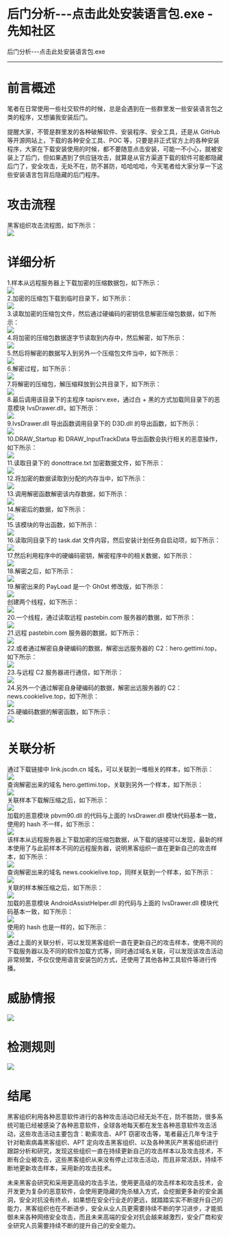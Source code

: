 

# 后门分析---点击此处安装语言包.exe - 先知社区

后门分析---点击此处安装语言包.exe

- - -

# 前言概述

笔者在日常使用一些社交软件的时候，总是会遇到在一些群里发一些安装语言包之类的程序，又想骗我安装后门。

提醒大家，不管是群里发的各种破解软件、安装程序、安全工具，还是从 GitHub 等开源网站上，下载的各种安全工具、POC 等，只要是非正式官方上的各种安装程序，大家在下载安装使用的时候，都不要随意点击安装，可能一不小心，就被安装上了后门，但如果遇到了供应链攻击，就算是从官方渠道下载的软件可能都隐藏后门了，安全攻击，无处不在，防不甚防，哈哈哈哈，今天笔者给大家分享一下这些安装语言包背后隐藏的后门程序。

# 攻击流程

黑客组织攻击流程图，如下所示：  
[![](assets/1708920526-5cfe625f7f95ce41ba26fcd3e50b9c68.png)](https://xzfile.aliyuncs.com/media/upload/picture/20240211143113-2708cb40-c8a7-1.png)

# 详细分析

1.样本从远程服务器上下载加密的压缩数据包，如下所示：  
[![](assets/1708920526-d43bd74ac34a606f0de3cd85f95e55bd.png)](https://xzfile.aliyuncs.com/media/upload/picture/20240211143146-3ad5d32a-c8a7-1.png)  
2.加密的压缩包下载到临时目录下，如下所示：  
[![](assets/1708920526-f5fc919007cdacefb0d80cc9619fed53.png)](https://xzfile.aliyuncs.com/media/upload/picture/20240211143208-47ab2708-c8a7-1.png)  
3.读取加密的压缩包文件，然后通过硬编码的密钥信息解密压缩包数据，如下所示：  
[![](assets/1708920526-8088a66f669e026260a44a0906f4aadc.png)](https://xzfile.aliyuncs.com/media/upload/picture/20240211143231-55d11838-c8a7-1.png)  
4.将加密的压缩包数据逐字节读取到内存中，然后解密，如下所示：  
[![](assets/1708920526-7866c4b794b1be0d47c095801c5769a4.png)](https://xzfile.aliyuncs.com/media/upload/picture/20240211143304-697a3edc-c8a7-1.png)  
5.然后将解密的数据写入到另外一个压缩包文件当中，如下所示：  
[![](assets/1708920526-1fa7e89231dc1cce24cf3465b2c3b765.png)](https://xzfile.aliyuncs.com/media/upload/picture/20240211143326-764a9dfa-c8a7-1.png)  
6.解密过程，如下所示：  
[![](assets/1708920526-49e61a0667cce3d96da20280938abfd8.png)](https://xzfile.aliyuncs.com/media/upload/picture/20240211143346-8259bc98-c8a7-1.png)  
7.将解密的压缩包，解压缩释放到公共目录下，如下所示：  
[![](assets/1708920526-e20885794aa202e6366863d82a74aaa9.png)](https://xzfile.aliyuncs.com/media/upload/picture/20240211143405-8dc916e6-c8a7-1.png)  
8.最后调用该目录下的主程序 tapisrv.exe，通过白 + 黑的方式加载同目录下的恶意模块 IvsDrawer.dll，如下所示：  
[![](assets/1708920526-560a5e59d4b85e39345ea653c2497bb9.png)](https://xzfile.aliyuncs.com/media/upload/picture/20240211143428-9b37239a-c8a7-1.png)  
9.IvsDrawer.dll 导出函数调用目录下的 D3D.dll 的导出函数，如下所示：  
[![](assets/1708920526-356c6cc5bd99c97a558d654663f0da4d.png)](https://xzfile.aliyuncs.com/media/upload/picture/20240211143448-a7790bf0-c8a7-1.png)  
10.DRAW\_Startup 和 DRAW\_InputTrackData 导出函数会执行相关的恶意操作，如下所示：  
[![](assets/1708920526-c2eff0c97a22e5d8438cd918a4670865.png)](https://xzfile.aliyuncs.com/media/upload/picture/20240211143511-b4b35884-c8a7-1.png)  
11.读取目录下的 donottrace.txt 加密数据文件，如下所示：  
[![](assets/1708920526-ca7217fc81f015122a0df8e67f0c74da.png)](https://xzfile.aliyuncs.com/media/upload/picture/20240211143531-c08e61b2-c8a7-1.png)  
12.将加密的数据读取到分配的内存当中，如下所示：  
[![](assets/1708920526-58a5336eaed1d78115d871e1a94d4580.png)](https://xzfile.aliyuncs.com/media/upload/picture/20240211143551-ccbae65e-c8a7-1.png)  
13.调用解密函数解密该内存数据，如下所示：  
[![](assets/1708920526-b149effc379e19a9beacb6de513b2d04.png)](https://xzfile.aliyuncs.com/media/upload/picture/20240211143704-f84ea38c-c8a7-1.png)  
14.解密后的数据，如下所示：  
[![](assets/1708920526-c372b924c41542d02752b7adaf541f52.png)](https://xzfile.aliyuncs.com/media/upload/picture/20240211143731-08187c2a-c8a8-1.png)  
15.该模块的导出函数，如下所示：  
[![](assets/1708920526-7dd5c967621c4ea08c3c458723eb791f.png)](https://xzfile.aliyuncs.com/media/upload/picture/20240211143805-1c6a868c-c8a8-1.png)  
16.读取同目录下的 task.dat 文件内容，然后安装计划任务自启动项，如下所示：  
[![](assets/1708920526-8caf86b76d4068b8194ad275a463eade.png)](https://xzfile.aliyuncs.com/media/upload/picture/20240211143828-2a9b96a6-c8a8-1.png)  
17.然后利用程序中的硬编码密钥，解密程序中的相关数据，如下所示：  
[![](assets/1708920526-f86348eb80898a8f7f718cd5c835d6c1.png)](https://xzfile.aliyuncs.com/media/upload/picture/20240211143851-3824ca7c-c8a8-1.png)  
18.解密之后，如下所示：  
[![](assets/1708920526-993d4030f2b9c208b24b1ec78b303e2a.png)](https://xzfile.aliyuncs.com/media/upload/picture/20240211143911-43d7f330-c8a8-1.png)  
19.解密出来的 PayLoad 是一个 Gh0st 修改版，如下所示：  
[![](assets/1708920526-57778d6a2ac8234a963847d8965eebbc.png)](https://xzfile.aliyuncs.com/media/upload/picture/20240211143932-50a95216-c8a8-1.png)  
创建两个线程，如下所示：  
[![](assets/1708920526-780fb9c9bf36f11ce1c3761887da9d3e.png)](https://xzfile.aliyuncs.com/media/upload/picture/20240211143954-5d8f85ea-c8a8-1.png)  
20.一个线程，通过读取远程 pastebin.com 服务器的数据，如下所示：  
[![](assets/1708920526-6c1e5dfb3ce5c92e08ccacc9aa779380.png)](https://xzfile.aliyuncs.com/media/upload/picture/20240211144017-6b762204-c8a8-1.png)  
21.远程 pastebin.com 服务器的数据，如下所示：  
[![](assets/1708920526-4e7d34ec526e32d2d2b353b462259f9f.png)](https://xzfile.aliyuncs.com/media/upload/picture/20240211144040-78d86f7e-c8a8-1.png)  
22.或者通过解密自身硬编码的数据，解密出远服务器的 C2：hero.gettimi.top，如下所示：  
[![](assets/1708920526-c20fdefcabd0f0965c905543f7c6e2ec.png)](https://xzfile.aliyuncs.com/media/upload/picture/20240211144103-86b0d082-c8a8-1.png)  
23.与远程 C2 服务器进行通信，如下所示：  
[![](assets/1708920526-ff3f897a6890902cb31fd0a94a597ee9.png)](https://xzfile.aliyuncs.com/media/upload/picture/20240211144125-93c6fcc4-c8a8-1.png)  
24.另外一个通过解密自身硬编码的数据，解密出远服务器的 C2：news.cookielive.top，如下所示：  
[![](assets/1708920526-bcb5c3f2dabe2bec8f653a1c5c77a7bc.png)](https://xzfile.aliyuncs.com/media/upload/picture/20240211144144-9f29027e-c8a8-1.png)  
25.硬编码数据的解密函数，如下所示：  
[![](assets/1708920526-8efd393620b0c7e9d8be953fbb834a0e.png)](https://xzfile.aliyuncs.com/media/upload/picture/20240211144205-abc4a3c6-c8a8-1.png)

# 关联分析

通过下载链接中 link.jscdn.cn 域名，可以关联到一堆相关的样本，如下所示：  
[![](assets/1708920526-a0c2137ff046ce3543b78e34b0910085.png)](https://xzfile.aliyuncs.com/media/upload/picture/20240211144240-c0754be0-c8a8-1.png)  
查询解密出来的域名 hero.gettimi.top，关联到另外一个样本，如下所示：  
[![](assets/1708920526-e945a731424eae630190644538ce7ddb.png)](https://xzfile.aliyuncs.com/media/upload/picture/20240211144303-ce0fdd60-c8a8-1.png)  
关联样本下载解压缩之后，如下所示：  
[![](assets/1708920526-abad7280b3793e95f5d41363611b9120.png)](https://xzfile.aliyuncs.com/media/upload/picture/20240211144328-dd601546-c8a8-1.png)  
加载的恶意模块 pbvm90.dll 的代码与上面的 IvsDrawer.dll 模块代码基本一致，使用的 hash 不一样，如下所示：  
[![](assets/1708920526-22211dfabd44c452c40c9dfad5d299e7.png)](https://xzfile.aliyuncs.com/media/upload/picture/20240211144357-ee5696c2-c8a8-1.png)  
该样本从远程服务器上下载加密的压缩包数据，从下载的链接可以发现，最新的样本使用了与此前样本不同的远程服务器，说明黑客组织一直在更新自己的攻击样本，如下所示：  
[![](assets/1708920526-66b5ff9bb2ebeac520c7c7477c408476.png)](https://xzfile.aliyuncs.com/media/upload/picture/20240211144431-02a6e398-c8a9-1.png)  
查询解密出来的域名 news.cookielive.top，同样关联到一个样本，如下所示：  
[![](assets/1708920526-a570531e23580849dc3220f7bae260e1.png)](https://xzfile.aliyuncs.com/media/upload/picture/20240211144453-10010820-c8a9-1.png)  
关联的样本解压缩之后，如下所示：  
[![](assets/1708920526-28b6e7955814240c3e1e8a8d8af29a2c.png)](https://xzfile.aliyuncs.com/media/upload/picture/20240211144521-202fb9da-c8a9-1.png)  
加载的恶意模块 AndroidAssistHelper.dll 的代码与上面的 IvsDrawer.dll 模块代码基本一致，如下所示：  
[![](assets/1708920526-7b838826953fb0228b720006aaa165a5.png)](https://xzfile.aliyuncs.com/media/upload/picture/20240211144542-2d1ec30c-c8a9-1.png)  
使用的 hash 也是一样的，如下所示：  
[![](assets/1708920526-77bc8616812ce46ed497766fed59d260.png)](https://xzfile.aliyuncs.com/media/upload/picture/20240211144604-3a60c772-c8a9-1.png)  
通过上面的关联分析，可以发现黑客组织一直在更新自己的攻击样本，使用不同的下载服务器以及不同的软件加载方式等，同时通过域名关联，可以发现该攻击活动非常频繁，不仅仅使用语言安装包的方式，还使用了其他各种工具软件等进行传播。

# 威胁情报

[![](assets/1708920526-8ca3fc4d1619b5a79834a26ece364d0b.png)](https://xzfile.aliyuncs.com/media/upload/picture/20240211144632-4b0dcbd8-c8a9-1.png)

# 检测规则

[![](assets/1708920526-4901e120df71f30170955bab0595a3a3.png)](https://xzfile.aliyuncs.com/media/upload/picture/20240211144656-59276012-c8a9-1.png)

# 结尾

黑客组织利用各种恶意软件进行的各种攻击活动已经无处不在，防不胜防，很多系统可能已经被感染了各种恶意软件，全球各地每天都在发生各种恶意软件攻击活动，这些攻击活动主要包含：勒索攻击、APT 窃密攻击等，笔者最近几年专注于针对勒索病毒黑客组织、APT 定向攻击黑客组织、以及各种黑灰产黑客组织进行跟踪分析和研究，发现这些组织一直在持续更新自己的攻击样本以及攻击技术，不断有企业被攻击，这些黑客组织从来没有停止过攻击活动，而且非常活跃，持续不断地更新攻击样本，采用新的攻击技术。

未来黑客会研究和采用更高级的攻击手法，使用更高级的攻击样本和攻击技术，会开发更为复杂的恶意软件，会使用更隐藏的免杀植入方式，会挖掘更多新的安全漏洞，安全对抗没有终点，如果想在安全行业走的更远，就踏踏实实不断提升自己的能力，黑客组织也在不断进步，安全从业人员更需要持续不断的学习进步，才能抵御未来各种网络安全攻击，而且未来高端的安全对抗会越来越激烈，安全厂商和安全研究人员需要持续不断的提升自己的安全能力。
